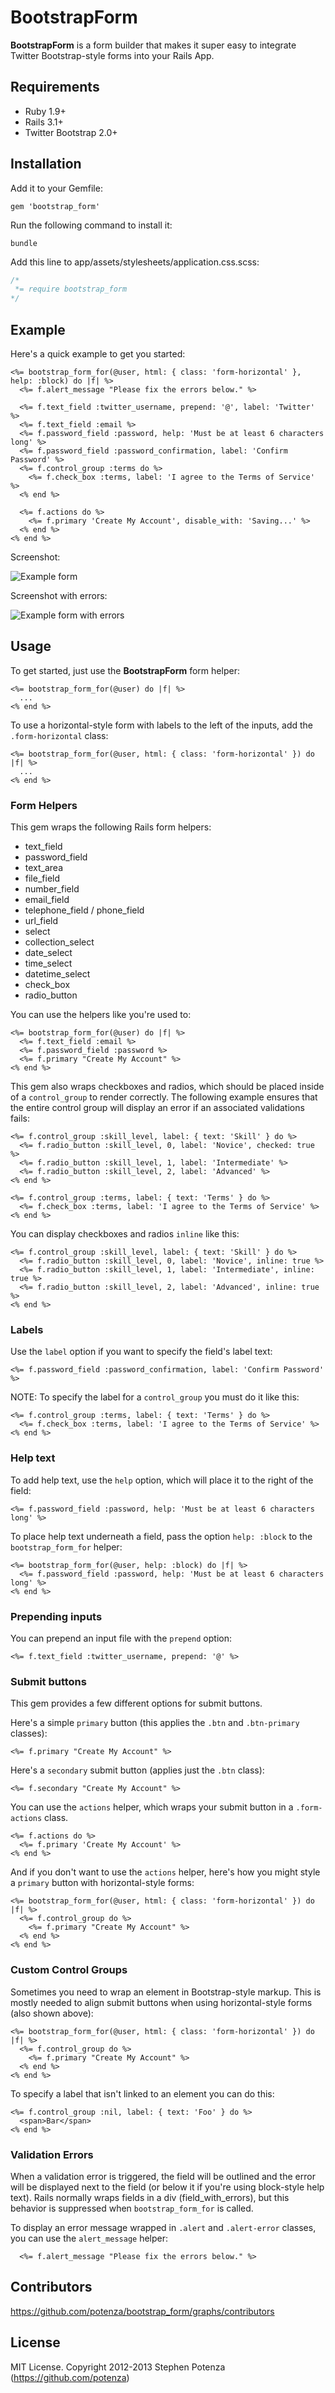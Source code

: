# BootstrapForm

**BootstrapForm** is a form builder that makes it super easy to
integrate Twitter Bootstrap-style forms into your Rails App.

## Requirements

* Ruby 1.9+
* Rails 3.1+
* Twitter Bootstrap 2.0+

## Installation

Add it to your Gemfile:

`gem 'bootstrap_form'`

Run the following command to install it:

`bundle`

Add this line to app/assets/stylesheets/application.css.scss:

```css
/*
 *= require bootstrap_form
*/
```

## Example

Here's a quick example to get you started:

```erb
<%= bootstrap_form_for(@user, html: { class: 'form-horizontal' }, help: :block) do |f| %>
  <%= f.alert_message "Please fix the errors below." %>

  <%= f.text_field :twitter_username, prepend: '@', label: 'Twitter' %>
  <%= f.text_field :email %>
  <%= f.password_field :password, help: 'Must be at least 6 characters long' %>
  <%= f.password_field :password_confirmation, label: 'Confirm Password' %>
  <%= f.control_group :terms do %>
    <%= f.check_box :terms, label: 'I agree to the Terms of Service' %>
  <% end %>

  <%= f.actions do %>
    <%= f.primary 'Create My Account', disable_with: 'Saving...' %>
  <% end %>
<% end %>
```

Screenshot:

![Example form](https://github.com/potenza/bootstrap_form/raw/master/examples/example_form.png)

Screenshot with errors:

![Example form with errors](https://github.com/potenza/bootstrap_form/raw/master/examples/example_form_errors.png)
    
## Usage

To get started, just use the **BootstrapForm** form helper:

```erb
<%= bootstrap_form_for(@user) do |f| %>
  ...
<% end %>
```

To use a horizontal-style form with labels to the left of the inputs,
add the `.form-horizontal` class:

```erb
<%= bootstrap_form_for(@user, html: { class: 'form-horizontal' }) do |f| %>
  ...
<% end %>
```

### Form Helpers

This gem wraps the following Rails form helpers:

* text_field
* password_field
* text_area
* file_field
* number_field
* email_field
* telephone_field / phone_field
* url_field
* select
* collection_select
* date_select
* time_select
* datetime_select
* check_box
* radio_button

You can use the helpers like you're used to:

```erb
<%= bootstrap_form_for(@user) do |f| %>
  <%= f.text_field :email %>
  <%= f.password_field :password %>
  <%= f.primary "Create My Account" %>
<% end %>
```

This gem also wraps checkboxes and radios, which should be placed inside
of a `control_group` to render correctly. The following example ensures
that the entire control group will display an error if an associated 
validations fails:

```erb
<%= f.control_group :skill_level, label: { text: 'Skill' } do %>
  <%= f.radio_button :skill_level, 0, label: 'Novice', checked: true %>
  <%= f.radio_button :skill_level, 1, label: 'Intermediate' %>
  <%= f.radio_button :skill_level, 2, label: 'Advanced' %>
<% end %>

<%= f.control_group :terms, label: { text: 'Terms' } do %>
  <%= f.check_box :terms, label: 'I agree to the Terms of Service' %>
<% end %>
```

You can display checkboxes and radios `inline` like this:

```erb
<%= f.control_group :skill_level, label: { text: 'Skill' } do %>
  <%= f.radio_button :skill_level, 0, label: 'Novice', inline: true %>
  <%= f.radio_button :skill_level, 1, label: 'Intermediate', inline: true %>
  <%= f.radio_button :skill_level, 2, label: 'Advanced', inline: true %>
<% end %>
```

### Labels

Use the `label` option if you want to specify the field's label text:

```erb
<%= f.password_field :password_confirmation, label: 'Confirm Password' %>
```

NOTE: To specify the label for a `control_group` you must do it like this:

```erb
<%= f.control_group :terms, label: { text: 'Terms' } do %>
  <%= f.check_box :terms, label: 'I agree to the Terms of Service' %>
<% end %>
```

### Help text

To add help text, use the `help` option, which will place it
to the right of the field:

```erb
<%= f.password_field :password, help: 'Must be at least 6 characters long' %>
```

To place help text underneath a field, pass the option `help:
:block` to the `bootstrap_form_for` helper:

```erb
<%= bootstrap_form_for(@user, help: :block) do |f| %>
  <%= f.password_field :password, help: 'Must be at least 6 characters long' %>
<% end %>
```

### Prepending inputs

You can prepend an input file with the `prepend` option:

```erb
<%= f.text_field :twitter_username, prepend: '@' %>
```

### Submit buttons

This gem provides a few different options for submit buttons.

Here's a simple `primary` button (this applies the `.btn` and `.btn-primary` classes):

```erb
<%= f.primary "Create My Account" %>
```

Here's a `secondary` submit button (applies just the `.btn` class):

```erb
<%= f.secondary "Create My Account" %>
```

You can use the `actions` helper, which wraps your submit button in a
`.form-actions` class.

```erb
<%= f.actions do %>
  <%= f.primary 'Create My Account' %>
<% end %>
```

And if you don't want to use the `actions` helper, here's how you might 
style a `primary` button with horizontal-style forms:

```erb
<%= bootstrap_form_for(@user, html: { class: 'form-horizontal' }) do |f| %>
  <%= f.control_group do %>
    <%= f.primary "Create My Account" %>
  <% end %>
<% end %>
```

### Custom Control Groups

Sometimes you need to wrap an element in Bootstrap-style markup.
This is mostly needed to align submit buttons when using horizontal-style
forms (also shown above):

```erb
<%= bootstrap_form_for(@user, html: { class: 'form-horizontal' }) do |f| %>
  <%= f.control_group do %>
    <%= f.primary "Create My Account" %>
  <% end %>
<% end %>
```

To specify a label that isn't linked to an element you can do this:

```erb
<%= f.control_group :nil, label: { text: 'Foo' } do %>
  <span>Bar</span>
<% end %>
```

### Validation Errors

When a validation error is triggered, the field will be outlined and the
error will be displayed next to the field (or below it if you're using
block-style help text). Rails normally wraps fields in a div
(field_with_errors), but this behavior is suppressed when
`bootstrap_form_for` is called.

To display an error message wrapped in `.alert` and `.alert-error`
classes, you can use the `alert_message` helper:

```erb
  <%= f.alert_message "Please fix the errors below." %>
```

## Contributors

https://github.com/potenza/bootstrap_form/graphs/contributors

## License

MIT License. Copyright 2012-2013 Stephen Potenza (https://github.com/potenza)
